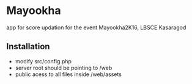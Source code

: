 # Mayookha

app for score updation for the event Mayookha2K16, LBSCE Kasaragod


## Installation

- modify src/config.php
- server root should be pointing to /web
- public acess to all files inside /web/assets



